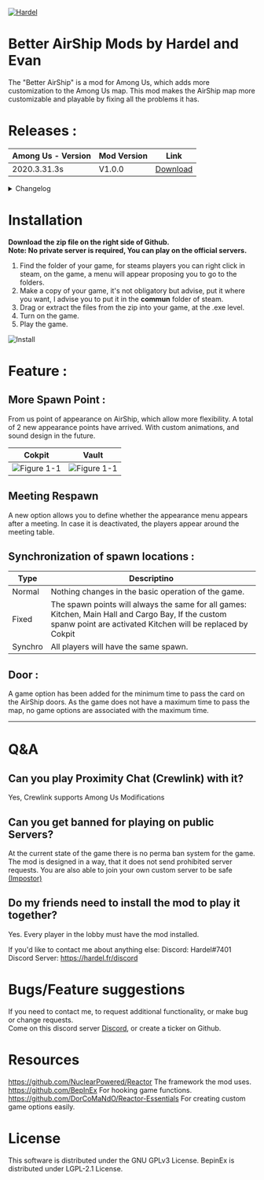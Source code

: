 [![Hardel](https://discord.com/assets/e4923594e694a21542a489471ecffa50.svg)](https://discord.gg/AP9axbXXNC)

# Better AirShip Mods by Hardel and Evan

The "Better AirShip" is a mod for Among Us, which adds more customization to the Among Us map.
This mod makes the AirShip map more customizable and playable by fixing all the problems it has.

# Releases :
| Among Us - Version| Mod Version | Link |
|----------|-------------|-----------------|
| 2020.3.31.3s | V1.0.0 | [Download](https://github.com/Hardel-DW/TooManyRolesMods/releases/download/V1.1/Among.Us.-.ToManyRolesMods.zip) |
<details>
    <summary>Changelog</summary>
</details>

# Installation
**Download the zip file on the right side of Github.**  
**Note: No private server is required, You can play on the official servers.**  
1. Find the folder of your game, for steams players you can right click in steam, on the game, a menu will appear proposing you to go to the folders.
2. Make a copy of your game, it's not obligatory but advise, put it where you want, I advise you to put it in the __commun__ folder of steam.
3. Drag or extract the files from the zip into your game, at the .exe level.
4. Turn on the game.
5. Play the game.

![Install](https://i.imgur.com/pvBAyZN.png)

# Feature :

## More Spawn Point :
From us point of appearance on AirShip, which allow more flexibility.
A total of 2 new appearance points have arrived.
With custom animations, and sound design in the future.

| Cokpit | Vault |
|----------|:-------------:|
| ![Figure 1-1](https://cdn.discordapp.com/attachments/720974768806821898/829723251147276328/Screenshot_4.png) | ![Figure 1-1](https://cdn.discordapp.com/attachments/813549021675257926/829400582610616400/Screenshot_5.png) |

## Meeting Respawn
A new option allows you to define whether the appearance menu appears after a meeting.
In case it is deactivated, the players appear around the meeting table.

## Synchronization of spawn locations :
| Type | Descriptino |
|----------|-------------|
| Normal | Nothing changes in the basic operation of the game. |
| Fixed | The spawn points will always the same for all games: Kitchen, Main Hall and Cargo Bay, If the custom spanw point are activated Kitchen will be replaced by Cokpit |
| Synchro | All players will have the same spawn. |

## Door :
A game option has been added for the minimum time to pass the card on the AirShip doors.
As the game does not have a maximum time to pass the map, no game options are associated with the maximum time.

---------------

# Q&A
## Can you play Proximity Chat (Crewlink) with it?
Yes, Crewlink supports Among Us Modifications

## Can you get banned for playing on public Servers?
At the current state of the game there is no perma ban system for the game. The mod is designed in a way, that it does not send prohibited server requests. You are also able to join your own custom server to be safe [(Impostor)](https://github.com/Impostor/Impostor)

## Do my friends need to install the mod to play it together?
Yes. Every player in the lobby must have the mod installed.

If you'd like to contact me about anything else:
Discord: Hardel#7401
Discord Server: https://hardel.fr/discord

# Bugs/Feature suggestions
If you need to contact me, to request additional functionality, or make bug or change requests.  
Come on this discord server [Discord](https://discord.gg/s2TgC8Uj), or create a ticker on Github.

# Resources
https://github.com/NuclearPowered/Reactor The framework the mod uses.  
https://github.com/BepInEx For hooking game functions.  
https://github.com/DorCoMaNdO/Reactor-Essentials For creating custom game options easily.  

# License
This software is distributed under the GNU GPLv3 License. BepinEx is distributed under LGPL-2.1 License.
